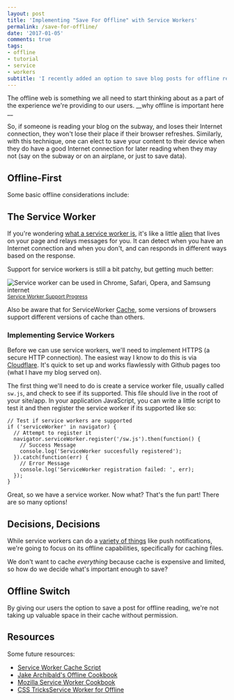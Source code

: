 ```yaml
---
layout: post
title: 'Implementing "Save For Offline" with Service Workers'
permalink: /save-for-offline/
date: '2017-01-05'
comments: true
tags:
- offline
- tutorial
- service
- workers
subtitle: 'I recently added an option to save blog posts for offline reading. This post details how I did that and how you can too.'
---
```


The offline web is something we all need to start thinking about as a part of the experience we're providing to our users. __why offline is important here __

So, if someone is reading your blog on the subway, and loses their Internet connection, they won't lose their place if their browser refreshes. Similarly, with this technique, one can elect to save your content to their device when they do have a good Internet connection for later reading when they may not (say on the subway or on an airplane, or just to save data).

## Offline-First

Some basic offline considerations include:

## The Service Worker

If you're wondering [what a service worker is](https://developers.google.com/web/fundamentals/getting-started/primers/service-workers), it's like a little [alien](http://kosamari.com/notes/Service-Worker-what-are-you) that lives on your page and relays messages for you. It can detect when you have an Internet connection and when you don't, and can responds in different ways based on the response.

Support for service workers is still a bit patchy, but getting much better:

![Service worker can be used in Chrome, Safari, Opera, and Samsung internet](../images/posts/save-for-offline/serviceworker-caniuse.jpg)
<small class="caption"><a href="https://jakearchibald.github.io/isserviceworkerready/">Service Worker Support Progress</a></small>

Also be aware that for ServiceWorker [Cache](https://developer.mozilla.org/en-US/docs/Web/API/Cache), some versions of browsers support different versions of cache than others.

### Implementing Service Workers

Before we can use service workers, we'll need to implement HTTPS (a secure HTTP connection). The easiest way I know to do this is via [Cloudflare](https://www.cloudflare.com/). It's quick to set up and works flawlessly with Github pages too (what I have my blog served on).

The first thing we'll need to do is create a service worker file, usually called `sw.js`, and check to see if its supported. This file should live in the root of your site/app. In your application JavaScript, you can write a little script to test it and then register the service worker if its supported like so:

```
// Test if service workers are supported
if ('serviceWorker' in navigator) {
  // Attempt to register it
  navigator.serviceWorker.register('/sw.js').then(function() {
    // Success Message
    console.log('ServiceWorker succesfully registered');
  }).catch(function(err) {
    // Error Message
    console.log('ServiceWorker registration failed: ', err);
  });
}
```

Great, so we have a service worker. Now what? That's the fun part! There are so many options!

## Decisions, Decisions

While service workers can do a [variety of things](https://serviceworke.rs/) like push notifications, we're going to focus on its offline capabilities, specifically for caching files.

We don't want to cache *everything* because cache is expensive and limited, so how do we decide what's important enough to save?

## Offline Switch

By giving our users the option to save a post for offline reading, we're not taking up valuable space in their cache without permission.

## Resources

Some future resources:

- [Service Worker Cache Script](https://gist.github.com/dgrijuela/38cde675b70ed097dbbe)
- [Jake Archibald's Offline Cookbook](https://jakearchibald.com/2014/offline-cookbook/)
- [Mozilla Service Worker Cookbook](https://serviceworke.rs/)
- [CSS TricksService Worker for Offline](https://css-tricks.com/serviceworker-for-offline/)